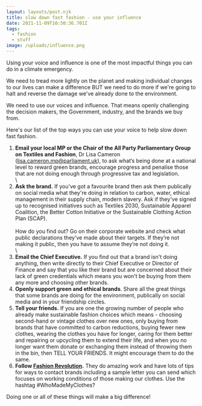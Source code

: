 ```yaml
---
layout: layouts/post.njk
title: slow down fast fashion - use your influence
date: 2021-11-09T10:50:36.701Z
tags:
  - fashion
  - stuff
image: /uploads/influence.png
---
```

Using your voice and influence is one of the most impactful things you can do in a climate emergency. 

We need to tread more lightly on the planet and making individual changes to our lives can make a difference BUT we need to do more if we're going to halt and reverse the damage we've already done to the environment.  

We need to use our voices and influence. That means openly challenging the decision makers, the Government, industry, and the brands we buy from.  

Here's our list of the top ways you can use your voice to help slow down fast fashion.  

1. **Email your local MP or the Chair of the All Party Parliamentary Group on Textiles and Fashion**, Dr Lisa Cameron (lisa.cameron.mp@parliament.uk), to ask what’s being done at a national level to reward green brands, encourage progress and penalise those that are not doing enough  through progressive tax and legislation.\
   \
2. **Ask the brand.** If you've got a favourite brand then ask them publically on social media what they're doing in relation to carbon, water, ethical management in their supply chain, modern slavery.  Ask if they've signed up to recognised initiatives such as Textiles 2030, Sustainable Apparel Coalition, the Better Cotton Initiative or the Sustainable Clothing Action Plan (SCAP). \
   \
   How do you find out?  Go on their corporate website and check what public declarations they’ve made about their targets. If they’re not making it public, then you have to assume they’re not doing it.\
   \
3. **Email the Chief Executive.**  If you find out that a brand isn't doing anything, then write directly to their Chief Executive or Director of Finance and say that you like their brand but are concerned about their lack of green credentials which means you won't be buying from them any more and choosing other brands. 
4. **Openly support green and ethical brands**. Share all the great things that some brands are doing for the environment, publically on social media and in your friendship circles. 
5. **Tell your friends.**  If you are one the growing number of people who already make sustainable fashion choices which means - choosing second-hand or vintage clothes over new ones, only buying from brands that have committed to carbon reductions, buying fewer new clothes, wearing the clothes you have for longer, caring for them better and repairing or upcycling them to extend their life, and when you no longer want them donate or exchanging them instead of throwing them in the bin, then TELL YOUR FRIENDS.  It might encourage them to do the same.  
6. **Follow [Fashion Revolution](https://www.fashionrevolution.org/).**  They do amazing work and have lots of tips for ways to contact brands including a sample letter you can send which focuses on working conditions of those making our clothes.  Use the hashtag #WhoMadeMyClothes?

Doing one or all of these things will make a big difference!